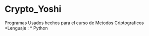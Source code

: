 # Crypto_Yoshi

Programas Usados hechos para el curso de Metodos Criptograficos
*Lenguaje : * Python
